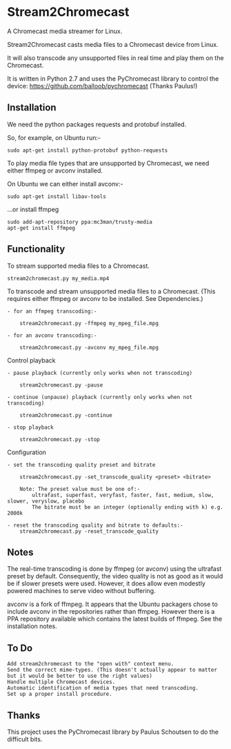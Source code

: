 Stream2Chromecast
=================

A Chromecast media streamer for Linux.

Stream2Chromecast casts media files to a Chromecast device from Linux.

It will also transcode any unsupported files in real time and play them on the Chromecast.

It is written in Python 2.7 and uses the PyChromecast library to control the device: https://github.com/balloob/pychromecast (Thanks Paulus!)




Installation
------------
We need the python packages requests and protobuf installed.

So, for example, on Ubuntu run:-

    sudo apt-get install python-protobuf python-requests
   
   
   
To play media file types that are unsupported by Chromecast, we need either ffmpeg or avconv installed.

On Ubuntu we can either install avconv:-

    sudo apt-get install libav-tools
   
...or install ffmpeg

    sudo add-apt-repository ppa:mc3man/trusty-media
    apt-get install ffmpeg
   



Functionality
-------------
To stream supported media files to a Chromecast.

    stream2chromecast.py my_media.mp4




To transcode and stream unsupported media files to a Chromecast.
    (This requires either ffmpeg or avconv to be installed. See Dependencies.)

    - for an ffmpeg transcoding:-

        stream2chromecast.py -ffmpeg my_mpeg_file.mpg

    - for an avconv transcoding:-

        stream2chromecast.py -avconv my_mpeg_file.mpg




Control playback

    - pause playback (currently only works when not transcoding)
   
        stream2chromecast.py -pause
       
    - continue (unpause) playback (currently only works when not transcoding)
   
        stream2chromecast.py -continue
       
    - stop playback
   
        stream2chromecast.py -stop  


Configuration

    - set the transcoding quality preset and bitrate

        stream2chromecast.py -set_transcode_quality <preset> <bitrate>       
    
        Note: The preset value must be one of:-
            ultrafast, superfast, veryfast, faster, fast, medium, slow, slower, veryslow, placebo
            The bitrate must be an integer (optionally ending with k) e.g. 2000k
            
    - reset the transcoding quality and bitrate to defaults:-
        stream2chromecast.py -reset_transcode_quality              
          
   
Notes
-----
The real-time transcoding is done by ffmpeg (or avconv) using the ultrafast preset by default. Consequently, the video quality is not as good as it would be if slower presets were used. However, it does allow even modestly powered machines to serve video without buffering.

avconv is a fork of ffmpeg. It appears that the Ubuntu packagers chose to include avconv in the repositories rather than ffmpeg. However there is a PPA repository available which contains the latest builds of ffmpeg. See the installation notes.


To Do
-----
    Add stream2chromecast to the "open with" context menu.
    Send the correct mime-types. (This doesn't actually appear to matter but it would be better to use the right values) 
    Handle multiple Chromecast devices.
    Automatic identification of media types that need transcoding.
    Set up a proper install procedure.



Thanks
------
This project uses the PyChromecast library by Paulus Schoutsen to do the difficult bits.
